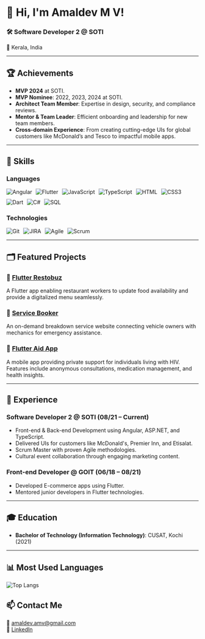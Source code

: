 # 👋 Hi, I'm Amaldev M V!

### 🛠️ Software Developer 2 @ SOTI
📍 Kerala, India


---

## 🏆 **Achievements**
- **MVP 2024** at SOTI.
- **MVP Nominee**: 2022, 2023, 2024 at SOTI.
- **Architect Team Member**: Expertise in design, security, and compliance reviews.
- **Mentor & Team Leader**: Efficient onboarding and leadership for new team members.
- **Cross-domain Experience**: From creating cutting-edge UIs for global customers like McDonald’s and Tesco to impactful mobile apps.

---

## 🔧 **Skills**

### **Languages**
<div style="display: flex; flex-wrap: wrap; gap: 10px;">
  <img src="https://img.shields.io/badge/Angular-DD0031?style=for-the-badge&logo=angular&logoColor=white" alt="Angular"/>
  <img src="https://img.shields.io/badge/Flutter-02569B?style=for-the-badge&logo=flutter&logoColor=white" alt="Flutter"/>
  <img src="https://img.shields.io/badge/JavaScript-F7DF1E?style=for-the-badge&logo=javascript&logoColor=black" alt="JavaScript"/>
  <img src="https://img.shields.io/badge/TypeScript-3178C6?style=for-the-badge&logo=typescript&logoColor=white" alt="TypeScript"/>
  <img src="https://img.shields.io/badge/HTML-E34F26?style=for-the-badge&logo=html5&logoColor=white" alt="HTML"/>
  <img src="https://img.shields.io/badge/CSS3-1572B6?style=for-the-badge&logo=css3&logoColor=white" alt="CSS3"/>
  <img src="https://img.shields.io/badge/Dart-0175C2?style=for-the-badge&logo=dart&logoColor=white" alt="Dart"/>
  <img src="https://img.shields.io/badge/C%23-239120?style=for-the-badge&logo=c-sharp&logoColor=white" alt="C#"/>
  <img src="https://img.shields.io/badge/SQL-CC2927?style=for-the-badge&logo=microsoft-sql-server&logoColor=white" alt="SQL"/>
</div>

### **Technologies**
<div style="display: flex; flex-wrap: wrap; gap: 10px;">
  <img src="https://img.shields.io/badge/GIT-F05032?style=for-the-badge&logo=git&logoColor=white" alt="Git"/>
  <img src="https://img.shields.io/badge/JIRA-0052CC?style=for-the-badge&logo=jira&logoColor=white" alt="JIRA"/>
  <img src="https://img.shields.io/badge/Agile-4479A1?style=for-the-badge&logo=agile&logoColor=white" alt="Agile"/>
  <img src="https://img.shields.io/badge/Scrum-6DB33F?style=for-the-badge&logo=scrum&logoColor=white" alt="Scrum"/>
</div>

---

## 🗂️ **Featured Projects**

### 🌟 [Flutter Restobuz](https://github.com/AmaldevAD/Restobuzz_manager.git)
A Flutter app enabling restaurant workers to update food availability and provide a digitalized menu seamlessly.

### 🌟 [Service Booker](https://github.com/AmaldevAD/Service_booker)
An on-demand breakdown service website connecting vehicle owners with mechanics for emergency assistance.

### 🌟 [Flutter Aid App](https://github.com/AmaldevAD/flutter_aid_app.git)
A mobile app providing private support for individuals living with HIV. Features include anonymous consultations, medication management, and health insights.

---

## 💼 **Experience**

### **Software Developer 2 @ SOTI (08/21 – Current)**  
- Front-end & Back-end Development using Angular, ASP.NET, and TypeScript.  
- Delivered UIs for customers like McDonald's, Premier Inn, and Etisalat.  
- Scrum Master with proven Agile methodologies.  
- Cultural event collaboration through engaging marketing content.

### **Front-end Developer @ GOIT (06/18 – 08/21)**  
- Developed E-commerce apps using Flutter.  
- Mentored junior developers in Flutter technologies.

---

## 🎓 **Education**
- **Bachelor of Technology (Information Technology)**: CUSAT, Kochi (2021)

---

## 📊 **Most Used Languages**
![Top Langs](https://github-readme-stats.vercel.app/api/top-langs/?username=AmaldevAD&theme=dark&layout=compact)

## 📫 **Contact Me**
📧 amaldev.amv@gmail.com  
🔗 [LinkedIn](https://www.linkedin.com/in/amaldevad/)  
